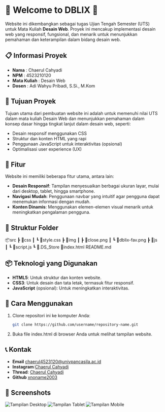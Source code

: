 # 🎉 Welcome to DBLIX 🎉

Website ini dikembangkan sebagai tugas Ujian Tengah Semester (UTS) untuk Mata Kuliah **Desain Web**. Proyek ini mencakup implementasi desain web yang responsif, fungsional, dan menarik untuk menunjukkan pemahaman dan keterampilan dalam bidang desain web.

## 📋 Informasi Proyek

- **Nama**  : Chaerul Cahyadi
- **NPM**   : 4523210120
- **Mata Kuliah** : Desain Web
- **Dosen** : Adi Wahyu Pribadi, S.Si., M.Kom

## 🎯 Tujuan Proyek

Tujuan utama dari pembuatan website ini adalah untuk memenuhi nilai UTS dalam mata kuliah Desain Web dan menunjukkan pemahaman dalam konsep dasar hingga tingkat lanjut dalam desain web, seperti:

- Desain responsif menggunakan CSS
- Struktur dan konten HTML yang rapi
- Penggunaan JavaScript untuk interaktivitas (opsional)
- Optimalisasi user experience (UX)

## 📌 Fitur

Website ini memiliki beberapa fitur utama, antara lain:

- **Desain Responsif**: Tampilan menyesuaikan berbagai ukuran layar, mulai dari desktop, tablet, hingga smartphone.
- **Navigasi Mudah**: Penggunaan navbar yang intuitif agar pengguna dapat menemukan informasi dengan mudah.
- **Konten Dinamis**: Menggunakan elemen-elemen visual menarik untuk meningkatkan pengalaman pengguna.

## 📂 Struktur Folder

📦src
 ┣ 📂css
 ┃ ┗ 📜style.css
 ┣ 📂img
 ┃ ┣ 📜close.png
 ┃ ┗ 📜dblix-fav.png
 ┣ 📂js
 ┃ ┗ 📜script.js
 ┗ 📜.DS_Store
📜index.html
README.md

## 📦 Teknologi yang Digunakan

- **HTML5**: Untuk struktur dan konten website.
- **CSS3**: Untuk desain dan tata letak, termasuk fitur responsif.
- **JavaScript** (opsional): Untuk meningkatkan interaktivitas.

## 🚀 Cara Menggunakan

1. Clone repositori ini ke komputer Anda:
   ```bash
   git clone https://github.com/username/repository-name.git

2. Buka file index.html di browser Anda untuk melihat tampilan website.

## 📞 Kontak

- **Email** chaerul4523120@univpancasila.ac.id
- **Instagram**:[Chaerul Cahyadi](https://www.instagram.com/chaerul_cahyadi/)
- **Thread**: [Chaerul Cahyadi](https://www.threads.net/@chaerul_cahyadi)
- **Github** [xnoname2003](https://github.com/xnoname2003)

## 📸 Screenshots

![Tampilan Desktop](https://github.com/user-attachments/assets/102d6c9c-c5e4-4a72-8f3b-5da7318ac290)
![Tampilan Tablet](https://github.com/user-attachments/assets/590d5bd1-343e-45b1-957b-cf6e9530c84f)
![Tampilan Mobile](https://github.com/user-attachments/assets/24add02f-5c92-41f5-9982-ea0e5d578c79)
